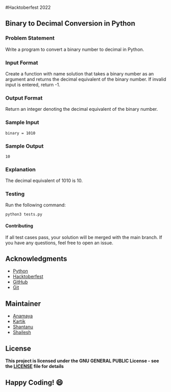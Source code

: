 #Hacktoberfest 2022
## Binary to Decimal Conversion in Python

### Problem Statement
Write a program to convert a binary number to decimal in Python.

### Input Format
Create a function with name solution that takes a binary number as an argument and returns the decimal equivalent of the binary number. If invalid input is entered, return -1.

### Output Format
Return an integer denoting the decimal equivalent of the binary number.

### Sample Input
```
binary = 1010
```

### Sample Output
```
10
```

### Explanation
The decimal equivalent of 1010 is 10.

### Testing
Run the following command:
```
python3 tests.py
```

#### Contributing
If all test cases pass, your solution will be merged with the main branch. If you have any questions, feel free to open an issue.

## Acknowledgments
- [Python](https://www.python.org/)
- [Hacktoberfest](https://hacktoberfest.digitalocean.com/)
- [GitHub](https://github.com)
- [Git](https://git-scm.com/)

## Maintainer
- [Anamaya](https://www.linkedin.com/in/anamaya1729/)
- [Kartik](https://github.com/kartik007007)
- [Shantanu](https://github.com/neutralWire)
- [Shailesh](https://github.com/ShaileshKumar007)

## License
**This project is licensed under the GNU GENERAL PUBLIC License - see the [LICENSE](../../LICENSE) file for details**

## Happy Coding! :smile:
